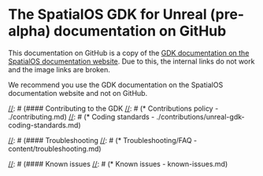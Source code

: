 # The SpatialOS GDK for Unreal (pre-alpha) documentation on GitHub

This documentation on GitHub is a copy of the [GDK documentation on the SpatialOS documentation website](https://docs.improbable.io/unreal/pre-alpha). Due to this, the internal links do not work and the image links are broken. 

We recommend you use the GDK documentation on the SpatialOS documentation website and not on GitHub.



[//]: # (Guide to ToC on the docs website)
[//]: # (The website's ToC doc is here ./toc.md)
[//]: # (Repository readme - ../README.md : the same as the website index page)

[//]: # (--------------------------------)

[//]: # (* SpatialOS GDK for Unreal - website index page - index.md : the same as the repository readme) 

[//]: # (#### Get started)
[//]: # (* Installation and setup - ./setup-and-installing.md)
[//]: # (* Feature list - ./features.md)
[//]: # (* Toolbar - ./content/toolbar.md)
[//]: # (* Glossary - ./content/glossary.md)
[//]: # (* License - ../LICENSE.md)

[//]: # (#### Concepts)
[//]: # (* Actor property handover - content/handover-between-server-workers.md)
[//]: # (* Singleton Actors - content/singleton-actors.md)

[//]: # (#### How to...)
[//]: # (* Port an Unreal project to the GDK - content/porting-unreal-project-to-gdk)
[//]: # (* Generate a snapshot - content/generating-a-snapshot.md)

[//]: # (#### Reference)
[//]: # (* Directory structure - content/directory-structure.md)
[//]: # (* Helper scripts - content/helper-scripts.md)

[//]: # (#### Contributing to the GDK
[//]: # (* Contributions policy - ./contributing.md)
[//]: # (* Coding standards - ./contributions/unreal-gdk-coding-standards.md)

[//]: # (#### Troubleshooting
[//]: # (* Troubleshooting/FAQ - content/troubleshooting.md)

[//]: # (#### Known issues
[//]: # (* Known issues - known-issues.md)

[//]: # (--------------------------------)
